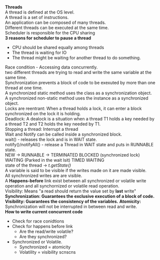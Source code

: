 **Threads**<br>
A thread is defined at the OS level.<br>
A thread is a set of instructions.<br>
An application can be composed of many threads.<br>
Different threads can be executed at the same time.<br>
Scheduler is responsible for the CPU sharing<br>
**3 reasons for scheduler to pause a thread**<br>

- CPU should be shared equally among threads<br>
- The thread is waiting for IO<br>
- The thread might be waiting for another thread to do something.<br>

Race condition - Accessing data concurrently.<br>
two different threads are trying to read and write the same variable at the same time.<br>
Synchronization prevents a block of code to be exexuted by more than one thread at one time.<br>
A synchronized static method uses the class as a synchronization object.<br>
A synchronized non-static method uses the instance as a synchronized object.<br>
Locks are reentrant: When a thread holds a lock, it can enter a block synchronized on the lock it is holding.<br>
Deadlock: A dealock is a situation when a thread T1 holds a key needed by a thread T2 and T2 holds the key needed by T1.<br>
Stopping a thread: Interrupt a thread<br>
Wait and Notify can be called inside a synchronized block.<br>
wait() - releases the lock and is in WAIT state.<br>
notify()/notifyAll() - release a Thread in WAIT state and puts in RUNNABLE state.<br>
NEW -> RUNNABLE -> TERMINATED
BLOCKED (synchronized lock)
WAITING (Parked in the wait lsit)
TIMED WAITING <br>
state of the thread -> _t.getState()_<br>
A variable is said to be visible if the writes made on it are made visible.<br>
All synchronized writes are are visible. <br>
A **Happens-before** link exist between all synchronized or volatile write operation and all synchornized or volatile read operation.<br>
Visibility: Means "a read should return the value set by **last** write" <br>
**Synchronization: Guarantees the exclusive execution of a block of code.** <br>
**Visibility: Guarantees the consistency of the variables.**
**Atomicity:** Synchronization will not be interrupted in between read and write.<br>
**How to write current concurrent code**<br>
- Check for race conidtions
- Check for happens before link
  - Are the read/write volatile?
  - Are they synchronized?
- Synchronized or Volatile.
    - Synchronized = atomicity
    - Volatility = visibility
scnscns
    
        

    

